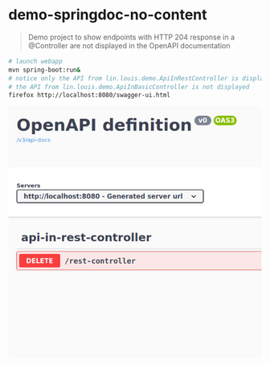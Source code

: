 # demo-springdoc-no-content

> Demo project to show endpoints with HTTP 204 response in a @Controller are not displayed in the OpenAPI documentation

```bash
# launch webapp
mvn spring-boot:run&
# notice only the API from lin.louis.demo.ApiInRestController is displayed in the online documentation
# the API from lin.louis.demo.ApiInBasicController is not displayed
firefox http://localhost:8080/swagger-ui.html
```

![demo-springdoc](demo-springdoc.jpg)
